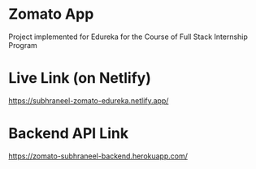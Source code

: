 # Zomato App

Project implemented for Edureka for the Course of Full Stack Internship Program

# Live Link (on Netlify)
https://subhraneel-zomato-edureka.netlify.app/

# Backend API Link

https://zomato-subhraneel-backend.herokuapp.com/
